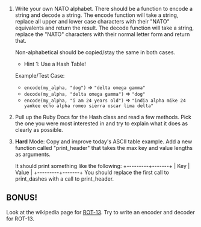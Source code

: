 1. Write your own NATO alphabet.
   There should be a function to
   encode a string and decode a string.
   The encode function will take a string,
   replace all upper and lower
   case characters with their "NATO"
   equivalents and return the result.
   The decode function will take a string,
   replace the "NATO" characters
   with their normal letter form
   and return that.

   Non-alphabetical should be copied/stay
   the same in both cases.

   * Hint 1: Use a Hash Table!

   Example/Test Case:
   * `encode(my_alpha, "dog")` => `"delta omega gamma"`
   * `decode(my_alpha, "delta omega gamma")` => `"dog"`
   * `encode(my_alpha, "i am 24 years old")` =>
     `"india alpha mike 24 yankee echo alpha romeo sierra oscar lima delta"`

2. Pull up the Ruby Docs for the Hash class and read a few methods.
   Pick the one you were most interested in and try to explain what
   it does as clearly as possible.

3. **Hard** Mode: Copy and improve today's ASCII table example.
   Add a new function called "print_header" that takes the max
   key and value lengths as arguments.

   It should print something like the following:
   +---------+-------+
   |   Key   | Value |
   +---------+-------+
   You should replace the first call to print_dashes with a call to print_header.

## BONUS!

Look at the wikipedia page for [ROT-13][rot13].
Try to write an encoder and decoder for
ROT-13.

[rot13]: http://en.wikipedia.org/wiki/ROT13

